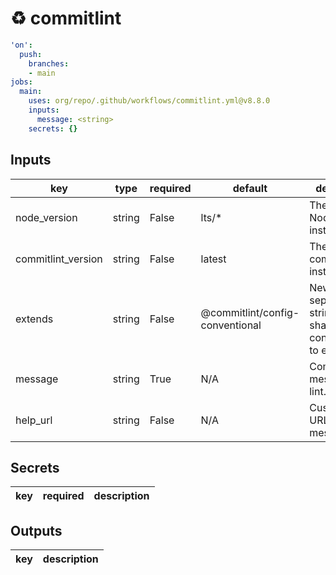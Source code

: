 # ♻ commitlint

```yaml
'on':
  push:
    branches:
    - main
jobs:
  main:
    uses: org/repo/.github/workflows/commitlint.yml@v8.8.0
    inputs:
      message: <string>
    secrets: {}

```

## Inputs

key | type | required | default | description
--- | --- | --- | --- | ---
node_version | string | False | lts/* | The version of Node.js to install.
commitlint_version | string | False | latest | The version of commitlint to install.
extends | string | False | @commitlint/config-conventional | Newline-separated string of shareable configurations to extend.
message | string | True | N/A | Commit message to lint.
help_url | string | False | N/A | Custom help URL for error messages.

## Secrets

key | required | description
--- | --- | ---

## Outputs

key | description
--- | ---